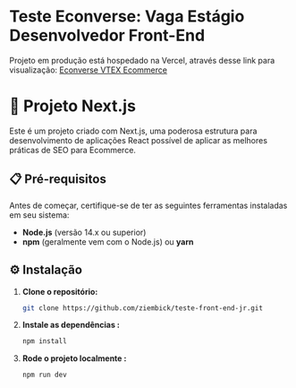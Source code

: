 # Teste Econverse: Vaga Estágio Desenvolvedor Front-End

Projeto em produção está hospedado na Vercel, através desse link para visualização: [Econverse VTEX Ecommerce](https://teste-front-end-jr-ten.vercel.app/)


# 🚀 Projeto Next.js

Este é um projeto criado com Next.js, uma poderosa estrutura para desenvolvimento de aplicações React possível de aplicar as melhores práticas de SEO para Ecommerce.

## 📋 Pré-requisitos

Antes de começar, certifique-se de ter as seguintes ferramentas instaladas em seu sistema:

- **Node.js** (versão 14.x ou superior)
- **npm** (geralmente vem com o Node.js) ou **yarn**

## ⚙️ Instalação

1. **Clone o repositório:**
   ```bash
   git clone https://github.com/ziembick/teste-front-end-jr.git


2. **Instale as dependências :**
   ```bash
   npm install

3. **Rode o projeto localmente :**
   ```bash
   npm run dev
